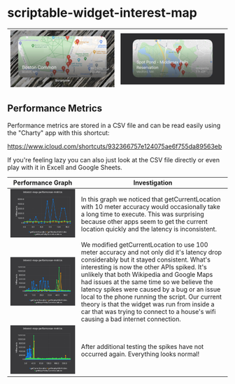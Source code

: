 # scriptable-widget-interest-map

![A medium-sized widget view of Boston Common.](media/3DFC39F6-962E-4255-9337-DBAD908AAAC6.jpeg?raw=true)  |  ![A medium-sized widget view of Spot Pond.](media/C9BF6F28-93CC-4F8F-A848-58FD1CDB901B.png?raw=true)
| --- | --- |

## Performance Metrics
Performance metrics are stored in a CSV file and can be read easily using the "Charty" app with this shortcut:

https://www.icloud.com/shortcuts/932366757e124075ae6f755da89563eb

If you're feeling lazy you can also just look at the CSV file directly or even play with it in Excell and Google Sheets.

|  Performance Graph   |   Investigation  |
| --- | --- |
| ![A graph depicting getCurrentLocation taking much longer than the other APIs](media/BB6E2934-E843-4F2F-9668-3C4890FA22DD.png?raw=true "getCurrentLocation Latency with 10 meter accuracy") | In this graph we noticed that getCurrentLocation with 10 meter accuracy would occasionally take a long time to execute. This was surprising because other apps seem to get the current location quickly and the latency is inconsistent. |
| ![A graph depicting getCurrentLocation taking less time consistently after being set to 100 meters. The other APIs have a blip with higher latency but that's believed to be related to internet access.](media/94455C7B-176B-4DA3-8754-A4CDC5AB482A.png?raw=true "getCurrentLocation Latency with 100 meter accuracy in the second half") | We modified getCurrentLocation to use 100 meter accuracy and not only did it's latency drop considerably but it stayed consistent. What's interesting is now the other APIs spiked. It's unlikely that both Wikipedia and Google Maps had issues at the same time so we believe the latency spikes were caused by a bug or an issue local to the phone running the script. Our current theory is that the widget was run from inside a car that was trying to connect to a house's wifi causing a bad internet connection. |
| ![A graph depicting all APIs with normal latency.](media/B6B02EBA-BCE4-45BC-A7B1-15C5B5363CBF.png?raw=true "APIs are back to normal latency") | After additional testing the spikes have not occurred again. Everything looks normal! |
